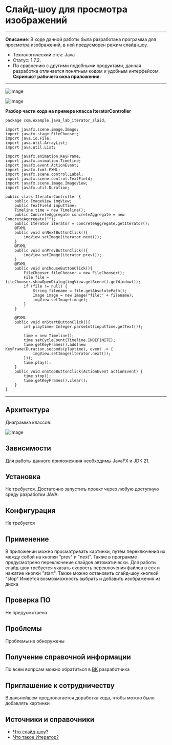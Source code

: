 # Слайд-шоу для просмотра изображений 
----------------
**Описание**: В ходе данной работы была разработана программа для просмотра изображений, в ней предусморен режим слайд-шоу.
- Технологический стек: Java
- Статус: 1.7.2.
- По сравнению с другими подобными продуктами, данная разработка отличается понятным кодом и удобным интерфейсом.
**Скриншот рабочего окна приложения:**
----------------------------------------
 ![image](https://github.com/GoodieCore/java_lab_iterator_slaid/blob/master/Iterator_img_1.JPG)
 
![image](https://github.com/GoodieCore/java_lab_iterator_slaid/blob/master/Iterator_img_2.JPG)


 **Разбор части кода на примере класса IteratorController**
```
package com.example.java_lab_iterator_slaid;

import javafx.scene.image.Image;
import javafx.stage.FileChooser;
import java.io.File;
import java.util.ArrayList;
import java.util.List;

import javafx.animation.KeyFrame;
import javafx.animation.Timeline;
import javafx.event.ActionEvent;
import javafx.fxml.FXML;
import javafx.scene.control.Label;
import javafx.scene.control.TextField;
import javafx.scene.image.ImageView;
import javafx.util.Duration;

public class IteratorController {
    public ImageView imgView;
    public TextField inputTime;
    Timeline time = new Timeline();
    public ConcreteAggregate concreteAggregate = new ConcreteAggregate("");
    public Iterator iterator = concreteAggregate.getIterator();
    @FXML
    public void onNextButtonClick(){
        imgView.setImage(iterator.next());
    }
    @FXML
    public void onPrevButtonClick(){
        imgView.setImage(iterator.prev());
    }
    @FXML
    public void onChouseButtonClick(){
        FileChooser fileChooser = new FileChooser();
        File file = fileChooser.showOpenDialog(imgView.getScene().getWindow());
        if (file != null) {
            String filename = file.getAbsolutePath();
            Image image = new Image("file:" + filename);
            imgView.setImage(image);
        }
    }

    @FXML
    public void onStartButtonClick(){
        int playtime= Integer.parseInt(inputTime.getText());

        time = new Timeline();
        time.setCycleCount(Timeline.INDEFINITE);
        time.getKeyFrames().add(new KeyFrame(Duration.seconds(playtime), event -> {
            imgView.setImage(iterator.next());
        }));
        time.play();
    }
    public void onStopButtonClick(ActionEvent actionEvent) {
        time.stop();
        time.getKeyFrames().clear();
    }
}
```
------------------------

## Архитектура
Диаграмма классов:

 ![image](https://github.com/GoodieCore/java_lab_iterator_slaid/blob/master/Iterator_img_3.JPG)


## Зависимости
Для работы данного приложежния необходимы JavaFX и JDK 21.

## Установка
Не требуется. Достаточно запустить проект через любую доступную среду разработки JAVA.

##  Конфигурация
Не требуется


## Применение
В приложении можно просматривать картинки, путём переключения их между собой на кнопки "prev" и "next".
Также в программе предусмотрено переключение слайдов автоматически.
Для работы слайд-шоу требуется указать скорость переключения файлов в сек и нажатие кнопки "start".
Также можно остановить слайд-шоу кнопкой "stop"
Имеется возмозможность выбрать и добавить изображения из диска


## Проверка ПО
Не предусмотрена

## Проблемы
Проблемы не обноружены 

## Получение справочной информации
По всем вопрсам можно обратиться в [ВК](https://vk.com/iayiwer) разработчика  

## Приглашение к сотрудничеству 
В дальнейшем предполагается доработка кода, чтобы можно было добавлять картинки

## Источники и справочники
- [Что слайд-шоу?](https://www.business-gazeta.ru/article/361076)
- [Что такое Итератор?](https://sites.google.com/view/study-pattern/%D0%B3%D0%BB%D0%B0%D0%B2%D0%BD%D0%B0%D1%8F/%D0%B7%D0%B0%D0%B4%D0%B0%D1%87%D0%B8/task-4-%D0%B8%D1%82%D0%B5%D1%80%D0%B0%D1%82%D0%BE%D1%80)
